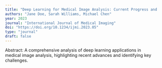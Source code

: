 ```yaml
---
title: "Deep Learning for Medical Image Analysis: Current Progress and Future Challenges"
authors: "Jane Doe, Sarah Williams, Michael Chen"
year: 2023
journal: "International Journal of Medical Imaging"
doi: "https://doi.org/10.1234/ijmi.2023.05"
type: "journal"
draft: false
---
```


Abstract: A comprehensive analysis of deep learning applications in medical image analysis, highlighting recent advances and identifying key challenges.
